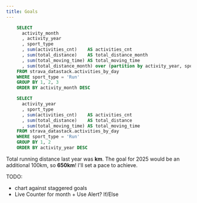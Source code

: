 ```yaml
---
title: Goals
---
```


```sql all_activities_by_month
    SELECT 
      activity_month
      , activity_year
      , sport_type
      , sum(activities_cnt)    AS activities_cnt
      , sum(total_distance)    AS total_distance_month
      , sum(total_moving_time) AS total_moving_time
      , sum(total_distance_month) over (partition by activity_year, sport_type) AS total_distance_year
    FROM strava_datastack.activities_by_day
    WHERE sport_type = 'Run'
    GROUP BY 1, 2, 3
    ORDER BY activity_month DESC
```
```sql all_activities_by_year
    SELECT 
      activity_year
      , sport_type
      , sum(activities_cnt)    AS activities_cnt
      , sum(total_distance)    AS total_distance
      , sum(total_moving_time) AS total_moving_time
    FROM strava_datastack.activities_by_day
    WHERE sport_type = 'Run'
    GROUP BY 1, 2
    ORDER BY activity_year DESC
```

<BigValue 
  data={all_activities_by_month}
  link=index
  value=total_distance_month
  sparkline=activity_month
  comparison=total_distance_month
  comparisonFmt=pct1
  comparisonTitle="vs. Last Month"
/>

<BigValue 
  data={all_activities_by_year}
  value=total_distance
  sparkline=activity_year
  comparison=total_distance
  comparisonFmt=pct
  comparisonTitle="vs. Last Year"
/> 

 
[//]: # (TODO: Fix comparison for BigValues)
Total running distance last year was <b><Value 
    data={all_activities_by_year}
    column=total_distance 
    row=0
    color="#85BB65"
/>km</b>. The goal for 2025 would be an additional 100km, so <b>650km</b>! I'll set a pace to achieve.

TODO:
- chart against staggered goals
- Live Counter for month  + Use Alert? If/Else